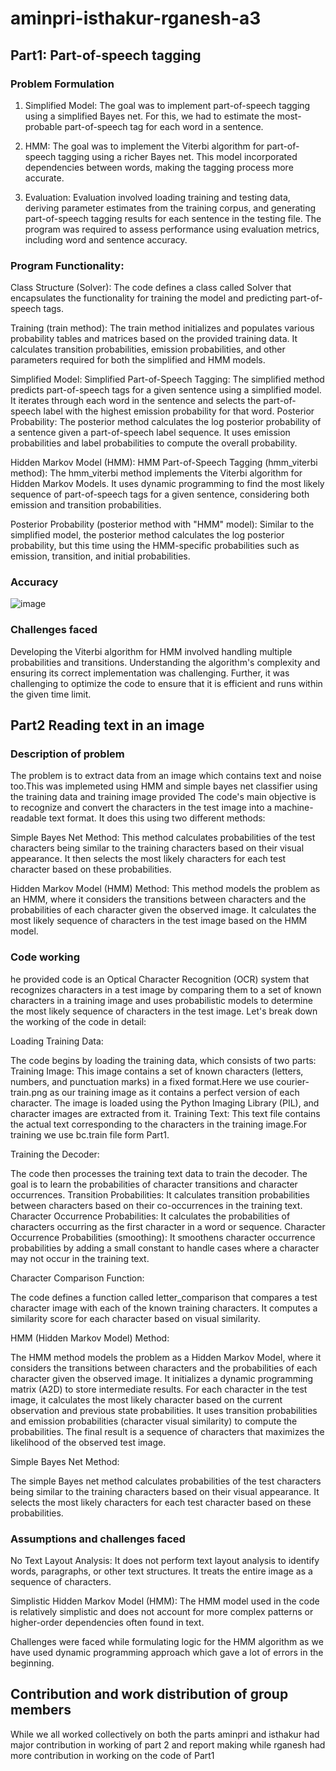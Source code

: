 # aminpri-isthakur-rganesh-a3

## Part1: Part-of-speech tagging

### Problem Formulation

1. Simplified Model:
The goal was to implement part-of-speech tagging using a simplified Bayes net. For this, we had to estimate the most-probable part-of-speech tag for each word in a sentence.

2. HMM:
The goal was to implement the Viterbi algorithm for part-of-speech tagging using a richer Bayes net. This model incorporated dependencies between words, making the tagging process more accurate.

3. Evaluation:
Evaluation involved loading training and testing data, deriving parameter estimates from the training corpus, and generating part-of-speech tagging results for each sentence in the testing file. The program was required to assess performance using evaluation metrics, including word and sentence accuracy.

### Program Functionality:

Class Structure (Solver): The code defines a class called Solver that encapsulates the functionality for training the model and predicting part-of-speech tags.

Training (train method): The train method initializes and populates various probability tables and matrices based on the provided training data. It calculates transition probabilities, emission probabilities, and other parameters required for both the simplified and HMM models.

Simplified Model:
Simplified Part-of-Speech Tagging: The simplified method predicts part-of-speech tags for a given sentence using a simplified model. It iterates through each word in the sentence and selects the part-of-speech label with the highest emission probability for that word.
Posterior Probability: The posterior method calculates the log posterior probability of a sentence given a part-of-speech label sequence. It uses emission probabilities and label probabilities to compute the overall probability.

Hidden Markov Model (HMM):
HMM Part-of-Speech Tagging (hmm_viterbi method): The hmm_viterbi method implements the Viterbi algorithm for Hidden Markov Models. It uses dynamic programming to find the most likely sequence of part-of-speech tags for a given sentence, considering both emission and transition probabilities.

Posterior Probability (posterior method with "HMM" model): Similar to the simplified model, the posterior method calculates the log posterior probability, but this time using the HMM-specific probabilities such as emission, transition, and initial probabilities.

### Accuracy
![image](https://media.github.iu.edu/user/24716/files/94faaf4e-f710-443b-abc6-66c4f5ce07e0)

### Challenges faced
Developing the Viterbi algorithm for HMM involved handling multiple probabilities and transitions. Understanding the algorithm's complexity and ensuring its correct implementation was challenging. Further, it was challenging to optimize the code to ensure that it is efficient and runs within the given time limit.

## Part2 Reading text in an image

### Description of problem

The problem is to extract data from an image which contains text and noise too.This was implemeted using HMM and simple bayes net classifier using the training data and training image  provided 
The code's main objective is to recognize and convert the characters in the test image into a machine-readable text format. It does this using two different methods:

Simple Bayes Net Method: This method calculates probabilities of the test characters being similar to the training characters based on their visual appearance. It then selects the most likely characters for each test character based on these probabilities.

Hidden Markov Model (HMM) Method: This method models the problem as an HMM, where it considers the transitions between characters and the probabilities of each character given the observed image. It calculates the most likely sequence of characters in the test image based on the HMM model.

### Code working
he provided code is an Optical Character Recognition (OCR) system that recognizes characters in a test image by comparing them to a set of known characters in a training image and uses probabilistic models to determine the most likely sequence of characters in the test image. Let's break down the working of the code in detail:

Loading Training Data:

The code begins by loading the training data, which consists of two parts:
Training Image: This image contains a set of known characters (letters, numbers, and punctuation marks) in a fixed format.Here we use courier-train.png as our training image as it contains a perfect version of each character. The image is loaded using the Python Imaging Library (PIL), and character images are extracted from it.
Training Text: This text file contains the actual text corresponding to the characters in the training image.For training we use bc.train file form Part1.

Training the Decoder:

The code then processes the training text data to train the decoder. The goal is to learn the probabilities of character transitions and character occurrences.
Transition Probabilities: It calculates transition probabilities between characters based on their co-occurrences in the training text.
Character Occurrence Probabilities: It calculates the probabilities of characters occurring as the first character in a word or sequence.
Character Occurrence Probabilities (smoothing): It smoothens character occurrence probabilities by adding a small constant to handle cases where a character may not occur in the training text.

Character Comparison Function:

The code defines a function called letter_comparison that compares a test character image with each of the known training characters. It computes a similarity score for each character based on visual similarity.

HMM (Hidden Markov Model) Method:

The HMM method models the problem as a Hidden Markov Model, where it considers the transitions between characters and the probabilities of each character given the observed image.
It initializes a dynamic programming matrix (A2D) to store intermediate results.
For each character in the test image, it calculates the most likely character based on the current observation and previous state probabilities.
It uses transition probabilities and emission probabilities (character visual similarity) to compute the probabilities.
The final result is a sequence of characters that maximizes the likelihood of the observed test image.

Simple Bayes Net Method:

The simple Bayes net method calculates probabilities of the test characters being similar to the training characters based on their visual appearance.
It selects the most likely characters for each test character based on these probabilities.

### Assumptions and challenges faced
No Text Layout Analysis: It does not perform text layout analysis to identify words, paragraphs, or other text structures. It treats the entire image as a sequence of characters.

Simplistic Hidden Markov Model (HMM): The HMM model used in the code is relatively simplistic and does not account for more complex patterns or higher-order dependencies often found in text.

Challenges were faced while formulating logic for the HMM algorithm as we have used dynamic programming approach which gave a lot of errors in the beginning.

## Contribution and work distribution of group members
While we all worked collectively on both the parts aminpri and isthakur had major contribution in working of part 2 and report making while rganesh had more contribution in working on the code of Part1 
